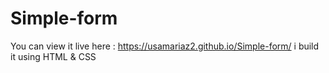 # Simple-form
You can view it live here : https://usamariaz2.github.io/Simple-form/
i build it using HTML & CSS
